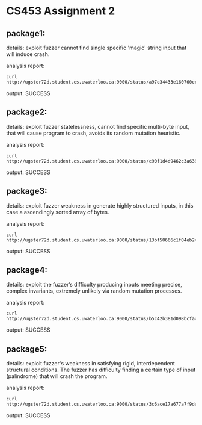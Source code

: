 # CS453 Assignment 2 

## package1: 

details: exploit fuzzer cannot find single specific 'magic' string input that will induce crash. 

analysis report: 
```
curl http://ugster72d.student.cs.uwaterloo.ca:9000/status/a97e34433e160760ec58d36d464a4d71acf3023beb9530fdd855232820f8a99e
```
output: SUCCESS

## package2: 
details: exploit fuzzer statelessness, cannot find specific multi-byte input, that will cause program to crash, avoids its random mutation heuristic.

analysis report: 
```
curl http://ugster72d.student.cs.uwaterloo.ca:9000/status/c90f1d4d9462c3a638f780e4ea8ed6c98ae952656499a21117e0dd234dd716e7
```
output: SUCCESS

## package3: 
details: exploit fuzzer weakness in generate highly structured inputs, in this case a ascendingly sorted array of bytes.

analysis report: 
```
curl http://ugster72d.student.cs.uwaterloo.ca:9000/status/13bf50666c1f04eb24e50a674c227e76a4d71c2b68d8e37f0a67f021fde59c6a
```
output: SUCCESS

## package4: 
details: exploit the fuzzer’s difficulty producing inputs meeting precise, complex invariants, extremely unlikely via random mutation processes.

analysis report: 
```
curl http://ugster72d.student.cs.uwaterloo.ca:9000/status/b5c42b381d098bcfa4b5e7a7620e5ee241505af2e8c875be6986032359ac34b0
```
output: SUCCESS

## package5: 
details: exploit fuzzer's weakness in satisfying rigid, interdependent structural conditions. The fuzzer has difficulty finding a certain type of input (palindrome) that will crash the program.

analysis report: 
```
curl http://ugster72d.student.cs.uwaterloo.ca:9000/status/3c6ace17a677a7f9de1c6d5406a7c554849c7714e336a403b780bedf1a40b42f
```
output: SUCCESS